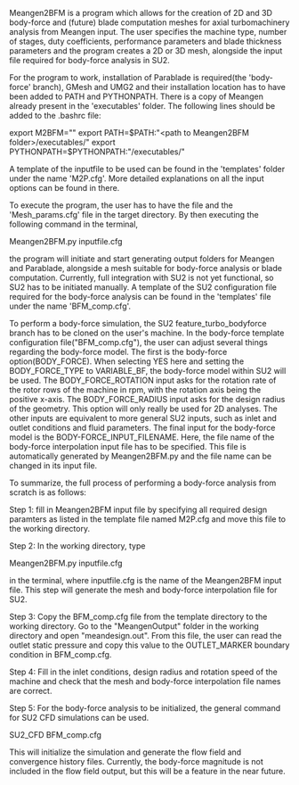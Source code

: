 Meangen2BFM is a program which allows for the creation of 2D and 3D body-force and (future) blade computation meshes for axial turbomachinery analysis from Meangen input. The user specifies the machine type, number of stages, duty coefficients, performance parameters and blade thickness parameters and the program creates a 2D or 3D mesh, alongside the input file required for body-force analysis in SU2.  

For the program to work, installation of Parablade is required(the 'body-force' branch), GMesh and UMG2 and their installation location has to have been added to PATH and PYTHONPATH. There is a copy of Meangen already present in the 'executables' folder. The following lines should be added to the .bashrc file:

export M2BFM="<path to Meangen2BFM folder>"
export PATH=$PATH:"<path to Meangen2BFM folder>/executables/"
export PYTHONPATH=$PYTHONPATH:"<path to Meangen2BFM folder>/executables/"

A template of the inputfile to be used can be found in the 'templates' folder under the name 'M2P.cfg'. More detailed explanations on all the input options can be found in there.

To execute the program, the user has to have the  file and the 'Mesh_params.cfg' file in the target directory. By then executing the following command in the terminal,

Meangen2BFM.py inputfile.cfg

the program will initiate and start generating output folders for Meangen and Parablade, alongside a mesh suitable for body-force analysis or blade computation. Currently, full integration with SU2 is not yet functional, so SU2 has to be initiated manually. A template of the SU2 configuration file required for the body-force analysis can be found in the 'templates' file under the name 'BFM_comp.cfg'. 

To perform a body-force simulation, the SU2 feature_turbo_bodyforce branch has to be cloned on the user's machine. In the body-force template configuration file("BFM_comp.cfg"), the user can adjust several things regarding the body-force model. The first is the body-force option(BODY_FORCE). When selecting YES here and setting the 
BODY_FORCE_TYPE to VARIABLE_BF, the body-force model within SU2 will be used. The BODY_FORCE_ROTATION input asks for the rotation rate of the rotor rows of the machine in rpm, with the rotation axis being the positive x-axis. The BODY_FORCE_RADIUS input asks for the design radius of the geometry. This option will
only really be used for 2D analyses. The other inputs are equivalent to more general SU2 inputs, such as inlet and outlet conditions and fluid parameters. The final input for the body-force model is the BODY-FORCE_INPUT_FILENAME. Here, the file name of the body-force interpolation input file has to be specified. This file is automatically
generated by Meangen2BFM.py and the file name can be changed in its input file. 

To summarize, the full process of performing a body-force analysis from scratch is as follows:

Step 1: fill in Meangen2BFM input file by specifying all required design paramters as listed in the template file named M2P.cfg and move this file to the working directory. 

Step 2: In the working directory, type 

Meangen2BFM.py inputfile.cfg

in the terminal, where inputfile.cfg is the name of the Meangen2BFM input file. This step will generate the mesh and body-force interpolation file for SU2.

Step 3: Copy the BFM_comp.cfg file from the template directory to the working directory. Go to the "MeangenOutput" folder in the working directory and open "meandesign.out". From this file, the user can read the outlet static pressure and copy this value to the OUTLET_MARKER boundary condition in BFM_comp.cfg.

Step 4: Fill in the inlet conditions, design radius and rotation speed of the machine and check that the mesh and body-force interpolation file names are correct.

Step 5: For the body-force analysis to be initialized, the general command for SU2 CFD simulations can be used.

SU2_CFD BFM_comp.cfg

This will initialize the simulation and generate the flow field and convergence history files. Currently, the body-force magnitude is not included in the flow field output, but this will be a feature in the near future.



